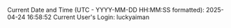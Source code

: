 Current Date and Time (UTC - YYYY-MM-DD HH:MM:SS formatted): 2025-04-24 16:58:52
Current User's Login: luckyaiman
